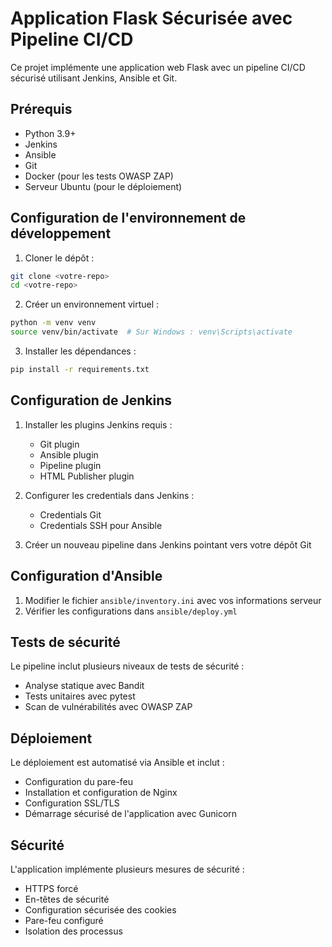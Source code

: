 # Application Flask Sécurisée avec Pipeline CI/CD

Ce projet implémente une application web Flask avec un pipeline CI/CD sécurisé utilisant Jenkins, Ansible et Git.

## Prérequis

- Python 3.9+
- Jenkins
- Ansible
- Git
- Docker (pour les tests OWASP ZAP)
- Serveur Ubuntu (pour le déploiement)

## Configuration de l'environnement de développement

1. Cloner le dépôt :
```bash
git clone <votre-repo>
cd <votre-repo>
```

2. Créer un environnement virtuel :
```bash
python -m venv venv
source venv/bin/activate  # Sur Windows : venv\Scripts\activate
```

3. Installer les dépendances :
```bash
pip install -r requirements.txt
```

## Configuration de Jenkins

1. Installer les plugins Jenkins requis :
   - Git plugin
   - Ansible plugin
   - Pipeline plugin
   - HTML Publisher plugin

2. Configurer les credentials dans Jenkins :
   - Credentials Git
   - Credentials SSH pour Ansible

3. Créer un nouveau pipeline dans Jenkins pointant vers votre dépôt Git

## Configuration d'Ansible

1. Modifier le fichier `ansible/inventory.ini` avec vos informations serveur
2. Vérifier les configurations dans `ansible/deploy.yml`

## Tests de sécurité

Le pipeline inclut plusieurs niveaux de tests de sécurité :
- Analyse statique avec Bandit
- Tests unitaires avec pytest
- Scan de vulnérabilités avec OWASP ZAP

## Déploiement

Le déploiement est automatisé via Ansible et inclut :
- Configuration du pare-feu
- Installation et configuration de Nginx
- Configuration SSL/TLS
- Démarrage sécurisé de l'application avec Gunicorn

## Sécurité

L'application implémente plusieurs mesures de sécurité :
- HTTPS forcé
- En-têtes de sécurité
- Configuration sécurisée des cookies
- Pare-feu configuré
- Isolation des processus
